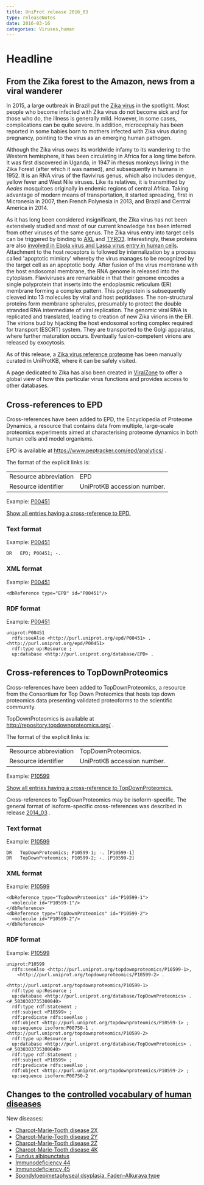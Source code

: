 ```yaml
---
title: UniProt release 2016_03
type: releaseNotes
date: 2016-03-16
categories: Viruses,human
---
```


# Headline

## From the Zika forest to the Amazon, news from a viral wanderer

In 2015, a large outbreak in Brazil put the [Zika virus](http://viralzone.expasy.org/all_by_species/6756.html) in the spotlight. Most people who become infected with Zika virus do not become sick and for those who do, the illness is generally mild. However, in some cases, complications can be quite severe. In addition, microcephaly has been reported in some babies born to mothers infected with Zika virus during pregnancy, pointing to the virus as an emerging human pathogen.

Although the Zika virus owes its worldwide infamy to its wandering to the Western hemisphere, it has been circulating in Africa for a long time before. It was first discovered in Uganda, in 1947 in rhesus monkeys living in the Zika Forest (after which it was named), and subsequently in humans in 1952. It is an RNA virus of the flavivirus genus, which also includes dengue, yellow fever and West Nile viruses. Like its relatives, it is transmitted by *Aedes* mosquitoes originally in endemic regions of central Africa. Taking advantage of modern means of transportation, it started spreading, first in Micronesia in 2007, then French Polynesia in 2013, and Brazil and Central America in 2014.

As it has long been considered insignificant, the Zika virus has not been extensively studied and most of our current knowledge has been inferred from other viruses of the same genus. The Zika virus entry into target cells can be triggered by binding to [AXL](http://www.uniprot.org/uniprot/P30530) and [TYRO3](http://www.uniprot.org/uniprot/Q06418). Interestingly, these proteins are also [involved in Ebola virus and Lassa virus entry in human cells](http://www.ncbi.nlm.nih.gov/pubmed/?term=PMID:%2026085147). Attachment to the host receptors is followed by internalization by a process called 'apoptotic mimicry' whereby the virus manages to be recognized by the target cell as an apoptotic body. After fusion of the virus membrane with the host endosomal membrane, the RNA genome is released into the cytoplasm. Flaviviruses are remarkable in that their genome encodes a single polyprotein that inserts into the endoplasmic reticulum (ER) membrane forming a complex pattern. This polyprotein is subsequently cleaved into 13 molecules by viral and host peptidases. The non-structural proteins form membrane spherules, presumably to protect the double stranded RNA intermediate of viral replication. The genomic viral RNA is replicated and translated, leading to creation of new Zika virions in the ER. The virions bud by hijacking the host endosomal sorting complex required for transport (ESCRT) system. They are transported to the Golgi apparatus, where further maturation occurs. Eventually fusion-competent virions are released by exocytosis.

As of this release, a [Zika virus reference proteome](http://www.uniprot.org/uniprot/Q32ZE1) has been manually curated in UniProtKB, where it can be safely visited.

A page dedicated to Zika has also been created in [ViralZone](http://viralzone.expasy.org/all_by_species/6756.html) to offer a global view of how this particular virus functions and provides access to other databases.

## Cross-references to EPD

Cross-references have been added to EPD, the Encyclopedia of Proteome Dynamics, a resource that contains data from multiple, large-scale proteomics experiments aimed at characterising proteome dynamics in both human cells and model organisms.

EPD is available at <https://www.peptracker.com/epd/analytics/> .

The format of the explicit links is:

|                       |                             |
|:----------------------|:----------------------------|
| Resource abbreviation | EPD                         |
| Resource identifier   | UniProtKB accession number. |

Example: [P00451](http://www.uniprot.org/uniprot/P00451)

[Show all entries having a cross-reference to EPD.](http://www.uniprot.org/uniprot/?query=database%3Aepd&sort=score)

### Text format

Example: [P00451](http://www.uniprot.org/uniprot/P00451.txt)

    DR   EPD; P00451; -.

### XML format

Example: [P00451](http://www.uniprot.org/uniprot/P00451.xml)

    <dbReference type="EPD" id="P00451"/>

### RDF format

Example: [P00451](http://www.uniprot.org/uniprot/P00451.ttl)

    uniprot:P00451
      rdfs:seeAlso <http://purl.uniprot.org/epd/P00451> .
    <http://purl.uniprot.org/epd/P00451>
      rdf:type up:Resource ;
      up:database <http://purl.uniprot.org/database/EPD> .

## Cross-references to TopDownProteomics

Cross-references have been added to TopDownProteomics, a resource from the Consortium for Top Down Proteomics that hosts top down proteomics data presenting validated proteoforms to the scientific community.

TopDownProteomics is available at <http://repository.topdownproteomics.org/> .

The format of the explicit links is:

|                       |                             |
|:----------------------|:----------------------------|
| Resource abbreviation | TopDownProteomics.          |
| Resource identifier   | UniProtKB accession number. |

Example: [P10599](http://www.uniprot.org/uniprot/P10599)

[Show all entries having a cross-reference to TopDownProteomics.](http://www.uniprot.org/uniprot/?query=database%3Atopdownproteomics&sort=score)

Cross-references to TopDownProteomics may be isoform-specific. The general format of isoform-specific cross-references was described in release [2014\_03](http://www.uniprot.org/news/2014/03/19/release) .

### Text format

Example: [P10599](http://www.uniprot.org/uniprot/P10599.txt)

    DR   TopDownProteomics; P10599-1; -. [P10599-1]
    DR   TopDownProteomics; P10599-2; -. [P10599-2]

### XML format

Example: [P10599](http://www.uniprot.org/uniprot/P10599.xml)

    <dbReference type="TopDownProteomics" id="P10599-1">
      <molecule id="P10599-1"/>
    </dbReference>
    <dbReference type="TopDownProteomics" id="P10599-2">
      <molecule id="P10599-2"/>
    </dbReference>

### RDF format

Example: [P10599](http://www.uniprot.org/uniprot/P10599.ttl)

    uniprot:P10599
      rdfs:seeAlso <http://purl.uniprot.org/topdownproteomics/P10599-1>,
        <http://purl.uniprot.org/topdownproteomics/P10599-2> .

    <http://purl.uniprot.org/topdownproteomics/P10599-1>
      rdf:type up:Resource ;
      up:database <http://purl.uniprot.org/database/TopDownProteomics> .
    <#_5030303735300040>
      rdf:type rdf:Statement ;
      rdf:subject <P10599> ;
      rdf:predicate rdfs:seeAlso ;
      rdf:object <http://purl.uniprot.org/topdownproteomics/P10599-1> ;
      up:sequence isoform:P00750-1 .
    <http://purl.uniprot.org/topdownproteomics/P10599-2>
      rdf:type up:Resource ;
      up:database <http://purl.uniprot.org/database/TopDownProteomics> .
    <#_5030303735300040>
      rdf:type rdf:Statement ;
      rdf:subject <P10599> ;
      rdf:predicate rdfs:seeAlso ;
      rdf:object <http://purl.uniprot.org/topdownproteomics/P10599-2> ;
      up:sequence isoform:P00750-2

## Changes to the [controlled vocabulary of human diseases](https://ftp.uniprot.org/pub/databases/uniprot/current_release/knowledgebase/complete/docs/humdisease)

New diseases:

-   [Charcot-Marie-Tooth disease 2X](http://www.uniprot.org/diseases/DI-04588)
-   [Charcot-Marie-Tooth disease 2Y](http://www.uniprot.org/diseases/DI-04589)
-   [Charcot-Marie-Tooth disease 2Z](http://www.uniprot.org/diseases/DI-04590)
-   [Charcot-Marie-Tooth disease 4K](http://www.uniprot.org/diseases/DI-04591)
-   [Fundus albipunctatus](http://www.uniprot.org/diseases/DI-04584)
-   [Immunodeficiency 44](http://www.uniprot.org/diseases/DI-04585)
-   [Immunodeficiency 45](http://www.uniprot.org/diseases/DI-04586)
-   [Spondyloepimetaphyseal dsyplasia, Faden-Alkuraya type](http://www.uniprot.org/diseases/DI-04587)

